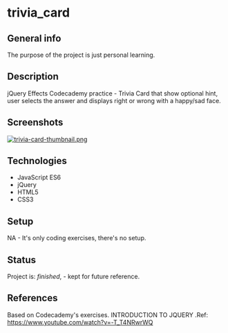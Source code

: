 # trivia_card

## General info
The purpose of the project is just personal learning. 

## Description
jQuery Effects Codecademy practice - Trivia Card that show optional hint, user selects the answer and displays right or wrong with a happy/sad face.

## Screenshots
[![trivia-card-thumbnail.png](https://i.postimg.cc/RFwZMqDR/trivia-card-thumbnail.png)](https://postimg.cc/1n5QBRPn)

## Technologies
* JavaScript ES6
* jQuery
* HTML5
* CSS3

## Setup
NA - It's only coding exercises, there's no setup.

## Status
Project is: _finished_, - kept for future reference.


## References
Based on Codecademy's exercises. INTRODUCTION TO JQUERY .Ref: https://www.youtube.com/watch?v=-T_T4NRwrWQ 
